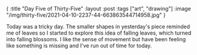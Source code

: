 {
:title "Day Five of Thirty-Five"
:layout :post
:tags ["art", "drawing"]
:image "/img/thirty-five/2021-04-10-2237-44-663863544714958.jpg"
}

Today was a tricky day. The smaller shapes in yesterday's piece reminded me of leaves so I started to explore this idea of falling leaves, which turned into falling blossoms. I like the sense of movement but have been feeling like something is missing and I've run out of time for today.
